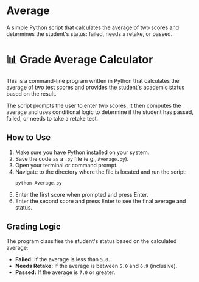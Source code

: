 # Average
A simple Python script that calculates the average of two scores and determines the student's status: failed, needs a retake, or passed.

# 📊 Grade Average Calculator

This is a command-line program written in Python that calculates the average of two test scores and provides the student's academic status based on the result.

The script prompts the user to enter two scores. It then computes the average and uses conditional logic to determine if the student has passed, failed, or needs to take a retake test. 

## How to Use

1.  Make sure you have Python installed on your system.
2.  Save the code as a `.py` file (e.g., `Average.py`).
3.  Open your terminal or command prompt.
4.  Navigate to the directory where the file is located and run the script:
    ```sh
    python Average.py
    ```
5.  Enter the first score when prompted and press Enter.
6.  Enter the second score and press Enter to see the final average and status.

## Grading Logic

The program classifies the student's status based on the calculated average:

* **Failed:** If the average is less than `5.0`.
* **Needs Retake:** If the average is between `5.0` and `6.9` (inclusive).
* **Passed:** If the average is `7.0` or greater.
